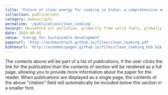 ```yaml
---
title: "Future of clean energy for cooking in India: a comprehensive analysis of fuel alternatives"
collection: publications
category: manuscripts
permalink: '/publication/clean_cooking'
excerpt: Household air pollution, primarily from solid fuels, globally caused 3.2 million premature deaths in 2020. India houses more than a quarter of global solid fuel users, and transitioning them to cleaner fuels offers an opportunity for global environmental and socio-economic impacts and addressing multiple sustainable development goals. This study compares cooking fuels from the perspective of health, environmental impacts, cost, supply-demand dynamics, and relevant policies. Liquefied petroleum gas (LPG) and piped natural gas (PNG) are being aggressively promoted as cleaner fuel alternatives. However, their sustained use, high reliance on imports, volatile prices, and environmental impacts remain a concern. Moreover, LPG and PNG might not be clean enough as NOx and ultrafine particle emissions have been associated with adverse health impacts. Replacing current solid fuels with LPG will annually add about 91 million metric tons of CO2 (just from combustion), translating to an increase of about 3.5 % of the country's CO2 emissions. Direct and indirect imports constituted 96.5 % of the total LPG consumption in 2021-22, and the same has remained above 90 % for the last decade. Furthermore, the current subsidy-based policy promoting LPG adoption doubled the active user base in just seven years. However, annual LPG consumption has steadily declined from ∼110 kg to ∼85 kg per user over the same period, indicating non-sustained adoption. Unlike developed countries, electricity for cooking has not gained popularity in India, even though it has the potential to address the shortcomings of LPG and PNG. Decentralization and integration of renewables in the power generation sector can provide energy with lower carbon intensity, lesser reliance on imports, and relatively stable prices. The cooking energy portfolio of India will be a mixed bag, but more comprehensive forward-looking policies are needed to optimize its composition.
date: 2024-08-01
venue: 'Energy for Sustainable Development'
paperurl: 'http://nishmishra15.github.io/files/clean_cooking.pdf'
bibtexurl: 'http://academicpages.github.io/files/clean_cooking_bib.bib'
---
```

The contents above will be part of a list of publications, if the user clicks the link for the publication than the contents of section will be rendered as a full page, allowing you to provide more information about the paper for the reader. When publications are displayed as a single page, the contents of the above "citation" field will automatically be included below this section in a smaller font.
